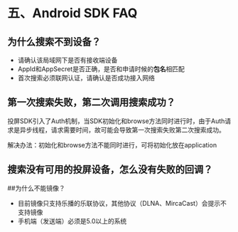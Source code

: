 # 五、Android SDK FAQ

## 为什么搜索不到设备？
- 请确认该局域网下是否有接收端设备
- AppId和AppSecret是否正确，是否和申请时候的**包名**相匹配
- 首次搜索必须联网认证，请确认是否成功接入网络

## 第一次搜索失败，第二次调用搜索成功？
投屏SDK引入了Auth机制，当SDK初始化和browse方法同时进行时，由于Auth请求是异步线程，请求需要时间，故可能会导致第一次搜索失败第二次搜索成功。

解决办法：初始化和browse方法不能同时进行，可将初始化放在application

## 搜索没有可用的投屏设备，怎么没有失败的回调？


##为什么不能镜像？
- 目前镜像只支持乐播的乐联协议，其他协议（DLNA、MircaCast）会提示不支持镜像
- 手机端（发送端）必须是5.0以上的系统